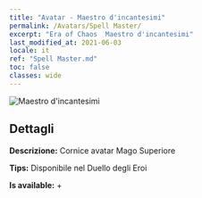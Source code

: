 ```yaml
---
title: "Avatar - Maestro d'incantesimi"
permalink: /Avatars/Spell Master/
excerpt: "Era of Chaos  Maestro d'incantesimi"
last_modified_at: 2021-06-03
locale: it
ref: "Spell Master.md"
toc: false
classes: wide
---
```

 ![Maestro d'incantesimi](/images/a/avatarFrame_10.png)

## Dettagli

 **Descrizione:** Cornice avatar Mago Superiore 

 **Tips:** Disponibile nel Duello degli Eroi 

 **Is available:**  + 

